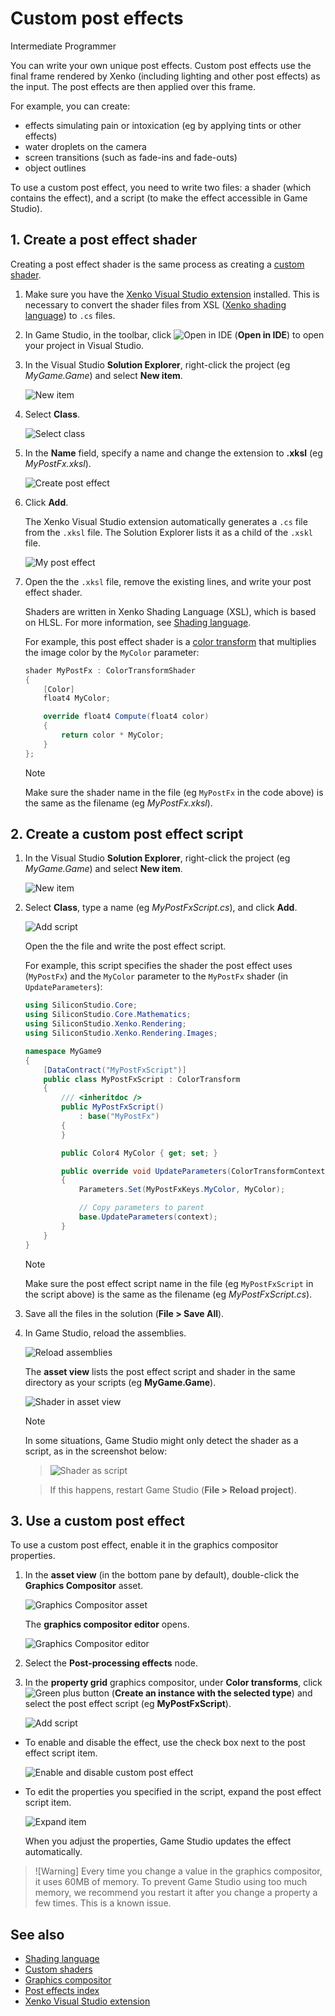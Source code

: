 # Custom post effects

<span class="label label-doc-level">Intermediate</span>
<span class="label label-doc-audience">Programmer</span>

You can write your own unique post effects. Custom post effects use the final frame rendered by Xenko (including lighting and other post effects) as the input. The post effects are then applied over this frame.

For example, you can create:

- effects simulating pain or intoxication (eg by applying tints or other effects)
- water droplets on the camera
- screen transitions (such as fade-ins and fade-outs)
- object outlines

To use a custom post effect, you need to write two files: a shader (which contains the effect), and a script (to make the effect accessible in Game Studio).

## 1. Create a post effect shader

Creating a post effect shader is the same process as creating a [custom shader](../effects-and-shaders/custom-shaders.md).

1. Make sure you have the [Xenko Visual Studio extension](../../get-started/visual-studio-extension.md) installed. This is necessary to convert the shader files from XSL ([Xenko shading language](index.md)) to `.cs` files.

2. In Game Studio, in the toolbar, click ![Open in IDE](../../get-started/media/launch-your-game-ide-icon.png) (**Open in IDE**) to open your project in Visual Studio.

3. In the Visual Studio **Solution Explorer**, right-click the project (eg *MyGame.Game*) and select **New item**.

    ![New item](../effects-and-shaders/media/new-item.png)

4. Select **Class**.

    ![Select class](../effects-and-shaders/media/select-class.png)

5. In the **Name** field, specify a name and change the extension to **.xksl** (eg *MyPostFx.xksl*).

    ![Create post effect](media/create-post-effect.png)

6. Click **Add**.

    The Xenko Visual Studio extension automatically generates a `.cs` file from the `.xksl` file. The Solution Explorer lists it as a child of the `.xskl` file.

    ![My post effect](media/my-post-effect.png)

7. Open the the `.xksl` file, remove the existing lines, and write your post effect shader.

    Shaders are written in Xenko Shading Language (XSL), which is based on HLSL. For more information, see [Shading language](index.md).

    For example, this post effect shader is a [color transform](index.md) that multiplies the image color by the `MyColor` parameter:

    ```cs
    shader MyPostFx : ColorTransformShader
    {
        [Color]
        float4 MyColor;

        override float4 Compute(float4 color)
        {
            return color * MyColor;
        }
    };
    ```
    >[!Note]
    >Make sure the shader name in the file (eg `MyPostFx` in the code above) is the same as the filename (eg *MyPostFx.xksl*).

## 2. Create a custom post effect script

1. In the Visual Studio **Solution Explorer**, right-click the project (eg *MyGame.Game*) and select **New item**.

    ![New item](../effects-and-shaders/media/new-item.png)

2. Select **Class**, type a name (eg *MyPostFxScript.cs*), and click **Add**.

    ![Add script](media/add-script.png)

    Open the the file and write the post effect script.

    For example, this script specifies the shader the post effect uses (`MyPostFx`) and the `MyColor` parameter to the `MyPostFx` shader (in `UpdateParameters`):

    ```cs
    using SiliconStudio.Core;
    using SiliconStudio.Core.Mathematics;
    using SiliconStudio.Xenko.Rendering;
    using SiliconStudio.Xenko.Rendering.Images;

    namespace MyGame9
    {
        [DataContract("MyPostFxScript")]
        public class MyPostFxScript : ColorTransform
        {
            /// <inheritdoc />
            public MyPostFxScript() 
                : base("MyPostFx")
            {
            }

            public Color4 MyColor { get; set; }

            public override void UpdateParameters(ColorTransformContext context)
            {
                Parameters.Set(MyPostFxKeys.MyColor, MyColor);

                // Copy parameters to parent
                base.UpdateParameters(context);
            }
        }
    }
    ```
    >[!Note]
    >Make sure the post effect script name in the file (eg `MyPostFxScript` in the script above) is the same as the filename (eg *MyPostFxScript.cs*).

3. Save all the files in the solution (**File > Save All**).

4. In Game Studio, reload the assemblies.

    ![Reload assemblies](../../particles/tutorials/media/reload-assemblies.png)

    The **asset view** lists the post effect script and shader in the same directory as your scripts (eg **MyGame.Game**).

    ![Shader in asset view](media/post-effect-shader.png)

    >[!Note]
    >In some situations, Game Studio might only detect the shader as a script, as in the screenshot below:

    >![Shader as script](media/broken-script-icon.png) 
    
    >If this happens, restart Game Studio (**File > Reload project**).

## 3. Use a custom post effect

To use a custom post effect, enable it in the graphics compositor properties.

1. In the **asset view** (in the bottom pane by default), double-click the **Graphics Compositor** asset.

    ![Graphics Compositor asset](../graphics-compositor/media/graphics-compositor-asset.png)

    The **graphics compositor editor** opens.

    ![Graphics Compositor editor](../graphics-compositor/media/graphics-compositor-editor.png)

2. Select the **Post-processing effects** node.

3. In the **property grid** graphics compositor, under **Color transforms**, click ![Green plus button](~/manual/game-studio/media/green-plus-icon.png) (**Create an instance with the selected type**) and select the post effect script (eg **MyPostFxScript**).

    ![Add script](media/add-script-in-properties.png)

* To enable and disable the effect, use the check box next to the post effect script item.

    ![Enable and disable custom post effect](media/enable-disable-custom-post-effect.png)

* To edit the properties you specified in the script, expand the post effect script item.

    ![Expand item](media/view-custom-post-fx-properties.png)

    When you adjust the properties, Game Studio updates the effect automatically.

>![Warning]
>Every time you change a value in the graphics compositor, it uses 60MB of memory. To prevent Game Studio using too much memory, we recommend you restart it after you change a property a few times. This is a known issue.

## See also

* [Shading language](../effects-and-shaders/index.md)
* [Custom shaders](../effects-and-shaders/custom-shaders.md)
* [Graphics compositor](../graphics-compositor/index.md)
* [Post effects index](index.md)
* [Xenko Visual Studio extension](../../get-started/visual-studio-extension.md)

